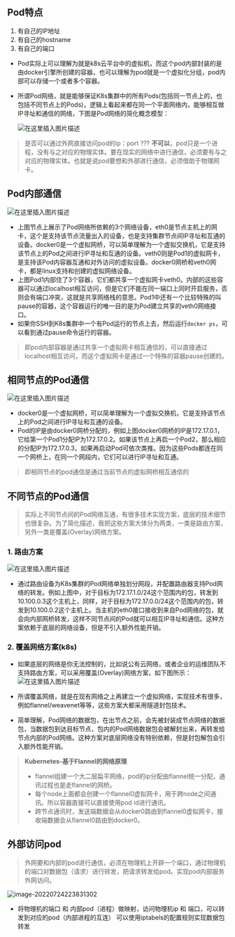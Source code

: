 ## Pod特点

1. 有自己的IP地址
2. 有自己的hostname
3. 有自己的端口

- Pod实际上可以理解为就是k8s云平台中的虚拟机，而这个pod内部封装的是由docker引擎所创建的容器，也可以理解为pod就是一个虚拟化分组，pod内部可以存储一个或者多个容器。

- 所谓Pod网络，就是能够保证K8s集群中的所有Pods(包括同一节点上的，也包括不同节点上的Pods)，逻辑上看起来都在同一个平面网络内，能够相互做IP寻址和通信的网络，下图是Pod网络的简化概念模型：

  ![在这里插入图片描述](https://raw.githubusercontent.com/hellolib/pictures/main/Typora/pic-00-gitee/20220724222824.png)

> 是否可以通过外网直接访问pod的ip：port ???
> **不可以**，pod只是一个进程，没有与之对应的物理实体。要在现实的网络中进行通信，必须要有与之对应的物理实体。也就是说pod要想和外部进行通信，必须借助于物理网卡。

##  Pod内部通信

![在这里插入图片描述](https://raw.githubusercontent.com/hellolib/pictures/main/Typora/pic-00-gitee/20220724222947.png)

- 上图节点上展示了Pod网络所依赖的3个网络设备，eth0是节点主机上的网卡，这个是支持该节点流量出入的设备，也是支持集群节点间IP寻址和互通的设备。docker0是一个虚拟网桥，可以简单理解为一个虚拟交换机，它是支持该节点上的Pod之间进行IP寻址和互通的设备。veth0则是Pod1的虚拟网卡，是支持该Pod内容器互通和对外访问的虚拟设备。docker0网桥和veth0网卡，都是linux支持和创建的虚拟网络设备。
- 上图Pod1内部住了3个容器，它们都共享一个虚拟网卡veth0。内部的这些容器可以通过localhost相互访问，但是它们不能在同一端口上同时开启服务，否则会有端口冲突，这就是共享网络栈的意思。Pod1中还有一个比较特殊的叫pause的容器，这个容器运行的唯一目的是为Pod建立共享的veth0网络接口。
- 如果你SSH到K8s集群中一个有Pod运行的节点上去，然后运行`docker ps`，可以看到通过pause命令运行的容器。

> 即pod内部容器是通过共享一个虚拟网卡相互通信的，可以直接通过localhost相互访问，而这个虚拟网卡是通过一个特殊的容器pause创建的。

## 相同节点的Pod通信

![在这里插入图片描述](https://raw.githubusercontent.com/hellolib/pictures/main/Typora/pic-00-gitee/20220724223319.png)

- docker0是一个虚拟网桥，可以简单理解为一个虚拟交换机，它是支持该节点上的Pod之间进行IP寻址和互通的设备。
- Pod的IP是由docker0网桥分配的，例如上图docker0网桥的IP是172.17.0.1，它给第一个Pod1分配IP为172.17.0.2。如果该节点上再启一个Pod2，那么相应的分配IP为172.17.0.3，如果再启动Pod可依次类推。因为这些Pods都连在同一个网桥上，在同一个网段内，它们可以进行IP寻址和互通。

> 即相同节点的pod通信是通过当前节点的虚拟网桥相互通信的

## 不同节点的Pod通信

> 实际上不同节点间的Pod网络互通，有很多技术实现方案，底层的技术细节也很复杂。为了简化描述，我把这些方案大体分为两类，一类是路由方案，另外一类是覆盖(Overlay)网络方案。

### 1. 路由方案

![在这里插入图片描述](https://raw.githubusercontent.com/hellolib/pictures/main/Typora/pic-00-gitee/20220724223535.png)

- 通过路由设备为K8s集群的Pod网络单独划分网段，并配置路由器支持Pod网络的转发。例如上图中，对于目标为172.17.1.0/24这个范围内的包，转发到10.100.0.3这个主机上，同样，对于目标为172.17.0.0/24这个范围内的包，转发到10.100.0.2这个主机上。当主机的eth0接口接收到来自Pod网络的包，就会向内部网桥转发，这样不同节点间的Pod就可以相互IP寻址和通信。这种方案依赖于底层的网络设备，但是不引入额外性能开销。

### 2. 覆盖网络方案(k8s)

- 如果底层的网络是你无法控制的，比如说公有云网络，或者企业的运维团队不支持路由方案，可以采用覆盖(Overlay)网络方案，如下图所示：
  ![在这里插入图片描述](https://img-blog.csdnimg.cn/2020120615171064.png?x-oss-process=image/watermark,type_ZmFuZ3poZW5naGVpdGk,shadow_10,text_aHR0cHM6Ly9ibG9nLmNzZG4ubmV0L3dlaXhpbl80MTk0NzM3OA==,size_16,color_FFFFFF,t_70)

- 所谓覆盖网络，就是在现有网络之上再建立一个虚拟网络，实现技术有很多，例如flannel/weavenet等等，这些方案大都采用隧道封包技术。
- 简单理解，Pod网络的数据包，在出节点之前，会先被封装成节点网络的数据包，当数据包到达目标节点，包内的Pod网络数据包会被解封出来，再转发给节点内部的Pod网络。这种方案对底层网络没有特别依赖，但是封包解包会引入额外性能开销。

> **Kubernetes-基于Flannel的网络原理**
>
> - flannel组建一个大二层扁平网络，pod的ip分配由flannel统一分配，通讯过程也是走flannel的网桥。
> - 每个node上面都会创建一个flannel0虚拟网卡，用于跨node之间通讯。所以容器直接可以直接使用pod id进行通讯。
> - 跨节点通讯时，发送端数据会从docker0路由到flannel0虚拟网卡，接收端数据会从flannel0路由到docker0。

## 外部访问pod

> 外网要和内部的pod进行通信，必须在物理机上开辟一个端口，通过物理机的端口对数据包（请求）进行转发，把请求转发给pod。实现pod内部服务外网访问。

![image-20220724223831302](https://raw.githubusercontent.com/hellolib/pictures/main/Typora/pic-00-gitee/20220724223831.png)

- 将物理机的端口 和 内部pod（进程）做映射，访问物理机ip 和 端口，可以转发到对应的pod（内部进程的互连）
  可以使用iptabels的配置规则实现数据包转发